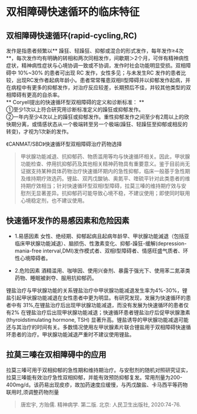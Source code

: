 # 双相障碍快速循环的临床特征  

## 双相障碍快速循环(rapid-cycling,RC)  

发作是指患者频繁以** 躁狂、轻躁狂、抑郁或混合的形式发作，每年发作≥4次**，每次发作均有明确的转相和两次同相发作，间歇期＞2个月，可伴有精神病性症状，精神病性症状与心境协调一致或不协调，发作时社会功能明显受损。双相障碍中 10%~30% 的患者可出现 RC 发作，女性多见；与未发生RC 发作的患者比较，出现RC发作者起病年龄小。患者常常罹患双相Ⅱ型障碍并以抑郁发作起病，并在病程中有更多的抑郁发作，对治疗反应较差，长期预后不佳，并较其他类型的双相障碍有更高的自杀率。  
** Coryell提出的快速循环型双相障碍的定义和诊断标准： **   
①至少1次以上符合研究用诊断标准定义的躁狂或抑郁发作。  
②一年内至少4次以上的躁狂或抑郁发作。重性抑郁发作之间至少有2周以上的欣快期分离，或情感状态从一个极端转至另一个极端(躁狂、轻躁狂至抑郁或相反的转变)，才视为1次新的发作。  

《CANMAT/SBD》快速循环型双相障碍治疗药物选择  

> 甲状腺功能减退、抗抑郁药、物质滥用等均与快速循环相关。因此，甲状腺功能检查、停用抗抑郁药及其他相关精神药物具有重要意义。鉴于目前尚无证据支持某种具体药物治疗快速循环期内的急性抑郁，临床一般基于急性期及维持期疗效选药。锂盐、双丙戊酸钠、奥氮平、喹硫平针对此类患者的维持期疗效相当；针对快速循环型双相I型障碍，拉莫三嗪的维持期疗效与安慰剂无显著差异。抗抑郁药可能导致心境不稳，不建议使用；即使同时联用心境稳定剂，也不建议使用。

## 快速循环发作的易感因素和危险因素  

- 1.易感因素 女性、绝经期、抑郁起病且起病年龄早、甲状腺功能滅退（包括亚临床甲状腺功能減退）、脑损伤、性激素变化、抑郁-躁狂-缓解(depression-mania-free interval,DMI)发作模式者、双相I型障碍者、情感旺盛气质者、环性心境障碍者。  

- 2.危险因素 酒精滥用、咖啡因、使用兴奋剂、暴露于强光下、使用苯二氮䓬类药物、睡眠被剥夺、服用抗抑郁药。  

锂盐治疗与甲状腺功能的关系锂盐治疗中甲状腺功能减退发生率为4%-30%，锂盐引起甲状腺功能减退在女性患者中更为明显。有研究发现，发展为快速循环的患者中有 31%,在锂盐治疗后出现甲状腺功能减退，而没有发展为快速循环的患者仅有2% 在锂盐治疗后出现甲状腺功能减退；快速循环患者锂盐治疗后促甲状腺激素(thyroidstimulating hormone, TSH) 显著升高。锂盐诱导的甲状腺功能减退可能还与其治疗的时间有关。多数情况使用左甲状腺素片联合锂盐用于双相障碍快速循环患者的治疗。甲状腺功能減退严重时不建议使用锂盐。  

## 拉莫三嗪在双相障碍中的应用  

拉莫三嗪可用于双相抑郁的急性期和维持期治疗。与安慰剂的随机对照研究证实，拉莫三嗪能有效治疗急性双相抑郁，并能有效预防抑郁复发。常用剂量为200-400mg/d。该药易出现皮疹，故加药速度应缓慢，与丙戊酸盐、卡马西平等药物联用时,须调整药物剂量  

> 唐宏宇, 方贻儒. 精神病学. 第二版. 北京: 人民卫生出版社, 2020:74-76.